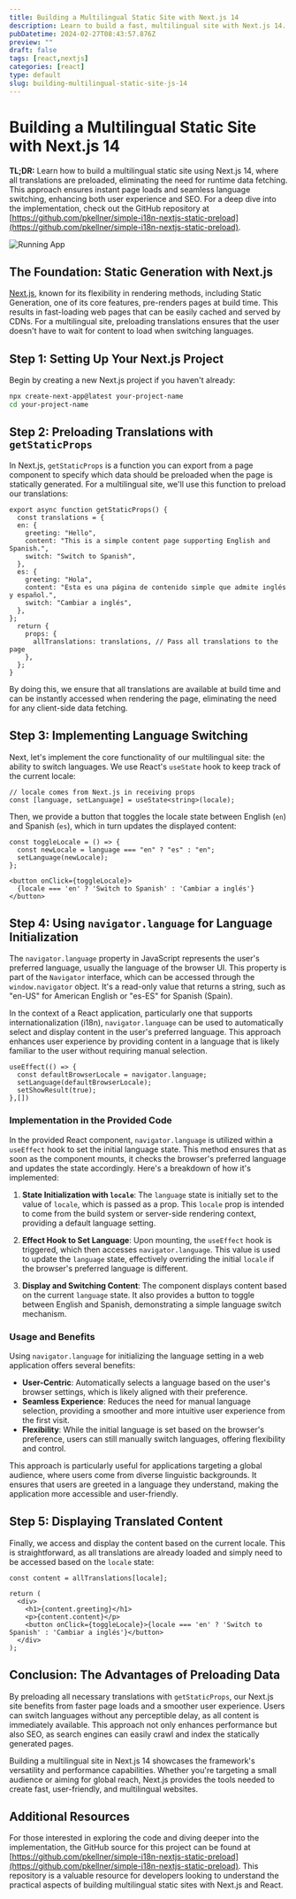 ```yaml
---
title: Building a Multilingual Static Site with Next.js 14
description: Learn to build a fast, multilingual site with Next.js 14. Preload translations for instant switches and improved SEO. Full guide and code on GitHub.
pubDatetime: 2024-02-27T08:43:57.876Z
preview: ""
draft: false
tags: [react,nextjs]
categories: [react]
type: default
slug: building-multilingual-static-site-js-14
---
```

# Building a Multilingual Static Site with Next.js 14

**TL;DR:** Learn how to build a multilingual static site using Next.js 14, where all translations are preloaded, eliminating the need for runtime data fetching. This approach ensures instant page loads and seamless language switching, enhancing both user experience and SEO. For a deep dive into the implementation, check out the GitHub repository at [https://github.com/pkellner/simple-i18n-nextjs-static-preload](https://github.com/pkellner/simple-i18n-nextjs-static-preload). 

![Running App](/postimages2024/i18n-app-gif.gif)

## The Foundation: Static Generation with Next.js

[Next.js](https://nextjs.org/), known for its flexibility in rendering methods, including Static Generation, one of its core features, pre-renders pages at build time. This results in fast-loading web pages that can be easily cached and served by CDNs. For a multilingual site, preloading translations ensures that the user doesn't have to wait for content to load when switching languages.

## Step 1: Setting Up Your Next.js Project

Begin by creating a new Next.js project if you haven't already:

```bash
npx create-next-app@latest your-project-name
cd your-project-name
```

## Step 2: Preloading Translations with `getStaticProps`

In Next.js, `getStaticProps` is a function you can export from a page component to specify which data should be preloaded when the page is statically generated. For a multilingual site, we'll use this function to preload our translations:

```tsx
export async function getStaticProps() {
  const translations = {
  en: {
    greeting: "Hello",
    content: "This is a simple content page supporting English and Spanish.",
    switch: "Switch to Spanish",
  },
  es: {
    greeting: "Hola",
    content: "Esta es una página de contenido simple que admite inglés y español.",
    switch: "Cambiar a inglés",
  },
};
  return {
    props: {
      allTranslations: translations, // Pass all translations to the page
    },
  };
}
```

By doing this, we ensure that all translations are available at build time and can be instantly accessed when rendering the page, eliminating the need for any client-side data fetching.

## Step 3: Implementing Language Switching

Next, let's implement the core functionality of our multilingual site: the ability to switch languages. We use React's `useState` hook to keep track of the current locale:

```tsx
// locale comes from Next.js in receiving props
const [language, setLanguage] = useState<string>(locale); 
```

Then, we provide a button that toggles the locale state between English (`en`) and Spanish (`es`), which in turn updates the displayed content:

```tsx
const toggleLocale = () => {
  const newLocale = language === "en" ? "es" : "en";
  setLanguage(newLocale);
};

<button onClick={toggleLocale}>
  {locale === 'en' ? 'Switch to Spanish' : 'Cambiar a inglés'}
</button>
```

## Step 4: Using `navigator.language` for Language Initialization

The `navigator.language` property in JavaScript represents the user's preferred language, usually the language of the browser UI. This property is part of the `Navigator` interface, which can be accessed through the `window.navigator` object. It's a read-only value that returns a string, such as "en-US" for American English or "es-ES" for Spanish (Spain).

In the context of a React application, particularly one that supports internationalization (i18n), `navigator.language` can be used to automatically select and display content in the user's preferred language. This approach enhances user experience by providing content in a language that is likely familiar to the user without requiring manual selection.

```tsx
useEffect(() => {
  const defaultBrowserLocale = navigator.language;
  setLanguage(defaultBrowserLocale);
  setShowResult(true);
},[])
```

### Implementation in the Provided Code

In the provided React component, `navigator.language` is utilized within a `useEffect` hook to set the initial language state. This method ensures that as soon as the component mounts, it checks the browser's preferred language and updates the state accordingly. Here's a breakdown of how it's implemented:

1. **State Initialization with `locale`**: The `language` state is initially set to the value of `locale`, which is passed as a prop. This `locale` prop is intended to come from the build system or server-side rendering context, providing a default language setting.

2. **Effect Hook to Set Language**: Upon mounting, the `useEffect` hook is triggered, which then accesses `navigator.language`. This value is used to update the `language` state, effectively overriding the initial `locale` if the browser's preferred language is different.

3. **Display and Switching Content**: The component displays content based on the current `language` state. It also provides a button to toggle between English and Spanish, demonstrating a simple language switch mechanism.

### Usage and Benefits

Using `navigator.language` for initializing the language setting in a web application offers several benefits:

- **User-Centric**: Automatically selects a language based on the user's browser settings, which is likely aligned with their preference.
- **Seamless Experience**: Reduces the need for manual language selection, providing a smoother and more intuitive user experience from the first visit.
- **Flexibility**: While the initial language is set based on the browser's preference, users can still manually switch languages, offering flexibility and control.

This approach is particularly useful for applications targeting a global audience, where users come from diverse linguistic backgrounds. It ensures that users are greeted in a language they understand, making the application more accessible and user-friendly.

## Step 5: Displaying Translated Content

Finally, we access and display the content based on the current locale. This is straightforward, as all translations are already loaded and simply need to be accessed based on the `locale` state:

```tsx
const content = allTranslations[locale];

return (
  <div>
    <h1>{content.greeting}</h1>
    <p>{content.content}</p>
    <button onClick={toggleLocale}>{locale === 'en' ? 'Switch to Spanish' : 'Cambiar a inglés'}</button>
  </div>
);
```

## Conclusion: The Advantages of Preloading Data

By preloading all necessary translations with `getStaticProps`, our Next.js site benefits from faster page loads and a smoother user experience. Users can switch languages without any perceptible delay, as all content is immediately available. This approach not only enhances performance but also SEO, as search engines can easily crawl and index the statically generated pages.

Building a multilingual site in Next.js 14 showcases the framework's versatility and performance capabilities. Whether you're targeting a small audience or aiming for global reach, Next.js provides the tools needed to create fast, user-friendly, and multilingual websites.

## Additional Resources

For those interested in exploring the code and diving deeper into the implementation, the GitHub source for this project can be found at [https://github.com/pkellner/simple-i18n-nextjs-static-preload](https://github.com/pkellner/simple-i18n-nextjs-static-preload). This repository is a valuable resource for developers looking to understand the practical aspects of building multilingual static sites with Next.js and React.

